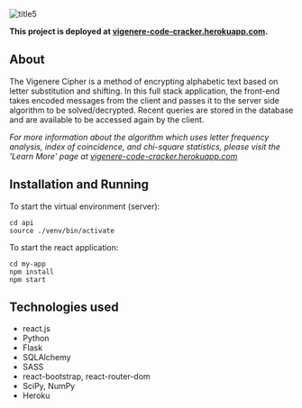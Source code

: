 ![title5](https://user-images.githubusercontent.com/56279592/104989170-d6250580-59e7-11eb-81ca-cdccff31fc22.png)

**This project is deployed at [vigenere-code-cracker.herokuapp.com](http://vigenere-code-cracker.herokuapp.com).**

## About 
The Vigenere Cipher is a method of encrypting alphabetic text based on letter substitution and shifting.
In this full stack application, the front-end takes encoded messages from the client and passes it to the server side algorithm to be solved/decrypted. Recent queries are stored in the database and are available to be accessed again by the client. 

*For more information about the algorithm which uses letter frequency analysis, index of coincidence, and chi-square statistics, please visit the 'Learn More' page at [vigenere-code-cracker.herokuapp.com](vigenere-code-cracker.herokuapp.com/)*

## Installation and Running
To start the virtual environment (server):
```
cd api
source ./venv/bin/activate
```
To start the react application:
```
cd my-app
npm install
npm start
```

## Technologies used
- react.js
- Python
- Flask
- SQLAlchemy
- SASS
- react-bootstrap, react-router-dom
- SciPy, NumPy
- Heroku

